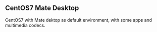 ## CentOS7 Mate Desktop

CentOS7 with Mate dektop as default environment, with some apps and multimedia codecs.

